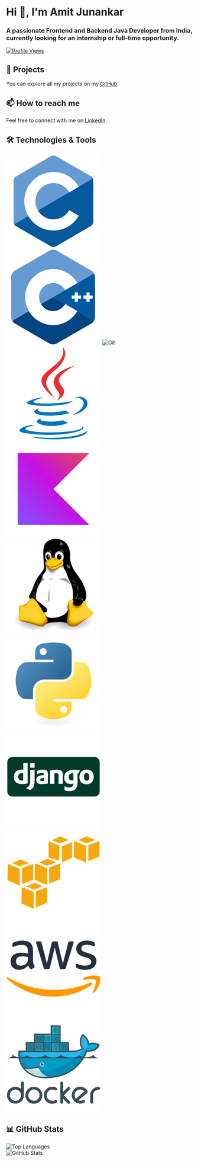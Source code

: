 # Hi 👋, I'm Amit Junankar

### A passionate Frontend and Backend Java Developer from India, currently looking for an internship or full-time opportunity.

[![Profile Views](https://komarev.com/ghpvc/?username=amuejunankar&label=Profile%20views&color=0e75b6&style=flat)](https://github.com/amuejunankar)

## 🚀 Projects
You can explore all my projects on my [GitHub](https://github.com/amuejunankar).

## 📫 How to reach me
Feel free to connect with me on [LinkedIn](https://www.linkedin.com/in/amues).

## 🛠️ Technologies & Tools
![C](https://raw.githubusercontent.com/devicons/devicon/master/icons/c/c-original.svg) ![C++](https://raw.githubusercontent.com/devicons/devicon/master/icons/cplusplus/cplusplus-original.svg) ![Git](https://www.vectorlogo.zone/logos/git-scm/git-scm-icon.svg) ![Java](https://raw.githubusercontent.com/devicons/devicon/master/icons/java/java-original.svg) ![Kotlin](https://raw.githubusercontent.com/devicons/devicon/master/icons/kotlin/kotlin-original.svg) ![Linux](https://raw.githubusercontent.com/devicons/devicon/master/icons/linux/linux-original.svg) ![Python](https://raw.githubusercontent.com/devicons/devicon/master/icons/python/python-original.svg) ![Django](https://raw.githubusercontent.com/devicons/devicon/master/icons/django/django-original.svg) ![AWS EC2](https://raw.githubusercontent.com/devicons/devicon/master/icons/amazonwebservices/amazonwebservices-original.svg) ![AWS S3](https://raw.githubusercontent.com/devicons/devicon/master/icons/amazonwebservices/amazonwebservices-original-wordmark.svg) ![DevOps](https://raw.githubusercontent.com/devicons/devicon/master/icons/docker/docker-original-wordmark.svg)

## 📊 GitHub Stats
![Top Languages](https://github-readme-stats.vercel.app/api/top-langs?username=amuejunankar&show_icons=true&locale=en&layout=compact)  
![GitHub Stats](https://github-readme-stats.vercel.app/api?username=amuejunankar&show_icons=true&locale=en)
